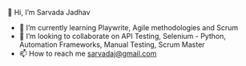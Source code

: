  👋 Hi, I’m Sarvada Jadhav
- 🌱 I’m currently learning Playwrite, Agile methodologies and Scrum
- 💞️ I’m looking to collaborate on API Testing, Selenium - Python, Automation Frameworks, Manual Testing, Scrum Master
- 📫 How to reach me sarvadaj@gmail.com

  

